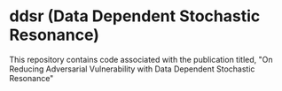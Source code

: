 # ddsr (Data Dependent Stochastic Resonance)
This repository contains code associated with the publication titled, "On Reducing Adversarial Vulnerability with Data Dependent Stochastic Resonance"

